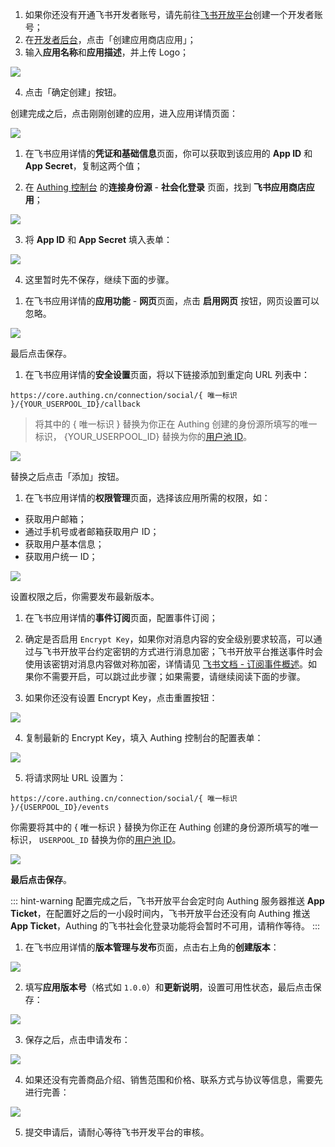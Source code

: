 <IntegrationDetailCard title="创建一个应用商店应用">

1. 如果你还没有开通飞书开发者账号，请先前往[飞书开放平台](https://open.feishu.cn)创建一个开发者账号；
2. 在[开发者后台](https://open.feishu.cn/app)，点击「创建应用商店应用」；
3. 输入**应用名称**和**应用描述**，并上传 Logo；

![](https://cdn.authing.cn/img/20210318194953.png)

4. 点击「确定创建」按钮。

</IntegrationDetailCard>

<IntegrationDetailCard title="获取应用凭证">

创建完成之后，点击刚刚创建的应用，进入应用详情页面：

![](https://cdn.authing.cn/img/20210319174354.png)

1. 在飞书应用详情的**凭证和基础信息**页面，你可以获取到该应用的 **App ID** 和 **App Secret**，复制这两个值；

2. 在 [Authing 控制台](https://console.authing.cn) 的**连接身份源** - **社会化登录** 页面，找到 **飞书应用商店应用**；

![](https://cdn.authing.cn/img/20210318195111.png)

3. 将 **App ID** 和 **App Secret** 填入表单：

![](https://cdn.authing.cn/img/20210318195153.png)

4. 这里暂时先不保存，继续下面的步骤。

</IntegrationDetailCard>

<IntegrationDetailCard title="启用网页功能">

1. 在飞书应用详情的**应用功能** - **网页**页面，点击 **启用网页** 按钮，网页设置可以忽略。

![](https://cdn.authing.cn/img/20210318190412.png)

最后点击保存。

</IntegrationDetailCard>

<IntegrationDetailCard title="配置重定向 URL">

1. 在飞书应用详情的**安全设置**页面，将以下链接添加到重定向 URL 列表中：

```
https://core.authing.cn/connection/social/{ 唯一标识 }/{YOUR_USERPOOL_ID}/callback
```

> 将其中的 { 唯一标识 } 替换为你正在 Authing 创建的身份源所填写的唯一标识， {YOUR_USERPOOL_ID} 替换为你的[用户池 ID](/guides/faqs/get-userpool-id-and-secret.md)。

![](https://cdn.authing.cn/img/20210318192249.png)

替换之后点击「添加」按钮。

</IntegrationDetailCard>

<IntegrationDetailCard title="应用申请权限">

1. 在飞书应用详情的**权限管理**页面，选择该应用所需的权限，如：

- 获取用户邮箱；
- 通过手机号或者邮箱获取用户 ID；
- 获取用户基本信息；
- 获取用户统一 ID；

![](https://cdn.authing.cn/img/20210318201401.png)

设置权限之后，你需要发布最新版本。

</IntegrationDetailCard>

<IntegrationDetailCard title="配置事件订阅">

1. 在飞书应用详情的**事件订阅**页面，配置事件订阅；

2. 确定是否启用 `Encrypt Key`，如果你对消息内容的安全级别要求较高，可以通过与飞书开放平台约定密钥的方式进行消息加密；飞书开放平台推送事件时会使用该密钥对消息内容做对称加密，详情请见 [飞书文档 - 订阅事件概述](https://open.feishu.cn/document/ukTMukTMukTM/uUTNz4SN1MjL1UzM)。如果你不需要开启，可以跳过此步骤；如果需要，请继续阅读下面的步骤。
3. 如果你还没有设置 Encrypt Key，点击重置按钮：

![](https://cdn.authing.cn/img/20210318200433.png)

4. 复制最新的 Encrypt Key，填入 Authing 控制台的配置表单：

![](https://cdn.authing.cn/img/20210318200627.png)

5. 将请求网址 URL 设置为：

```
https://core.authing.cn/connection/social/{ 唯一标识 }/{USERPOOL_ID}/events
```

你需要将其中的 { 唯一标识 } 替换为你正在 Authing 创建的身份源所填写的唯一标识， `USERPOOL_ID` 替换为你的[用户池 ID](/guides/faqs/get-userpool-id-and-secret.md)。

![](https://cdn.authing.cn/img/20210319174015.png)

**最后点击保存**。

::: hint-warning
配置完成之后，飞书开放平台会定时向 Authing 服务器推送 **App Ticket**，在配置好之后的一小段时间内，飞书开放平台还没有向 Authing 推送 **App Ticket**，Authing 的飞书社会化登录功能将会暂时不可用，请稍作等待。
:::

</IntegrationDetailCard>

<IntegrationDetailCard title="上架到飞书应用市场">

1. 在飞书应用详情的**版本管理与发布**页面，点击右上角的**创建版本**：

![](https://cdn.authing.cn/img/20210318193400.png)

2. 填写**应用版本号**（格式如 `1.0.0`）和**更新说明**，设置可用性状态，最后点击保存：

![](https://cdn.authing.cn/img/20210319120134.png)

3. 保存之后，点击申请发布：

![](https://cdn.authing.cn/img/20210319120230.png)

4. 如果还没有完善商品介绍、销售范围和价格、联系方式与协议等信息，需要先进行完善：

![](https://cdn.authing.cn/img/20210319120300.png)

5. 提交申请后，请耐心等待飞书开发平台的审核。

</IntegrationDetailCard>
